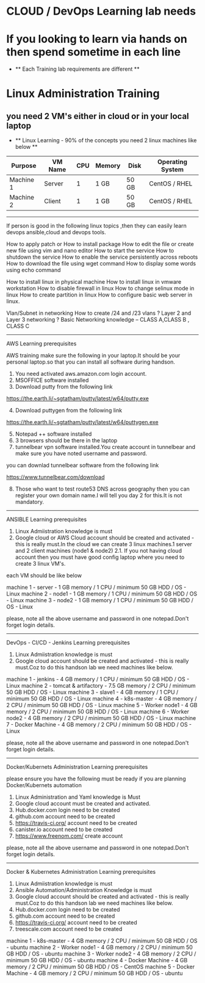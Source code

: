 # CLOUD / DevOps Learning lab needs

# If you looking to learn via hands on then spend sometime in each line

- ** Each Training lab requirements are different **


# Linux Administration Training

## you need 2 VM's either in cloud or in your local laptop
- ** Linux Learning - 90% of the concepts you need 2 linux machines like below **

| Purpose   | VM Name | CPU | Memory | Disk  | Operating System |
| -------   | ------- | --- | ------ | ----  | ---------------- |
| Machine 1 | Server  |  1  | 1 GB   | 50 GB | CentOS / RHEL    |
| Machine 2 | Client  |  1  | 1 GB   | 50 GB | CentOS / RHEL    |


*********************************************************************************************************

If person is good in the following linux topics ,then they can easily learn devops ansible,cloud and devops tools.

How to apply patch or How to install package
How to edit the file or create new file using vim and nano editor
How to start the service
How to shutdown the service
How to enable the service persistently across reboots
How to download the file using wget command
How to display some words using echo command

How to install linux in physical machine
How to install linux in vmware workstation
How to disable firewall in linux
How to change selinux mode in linux
How to create partition in linux
How to configure basic web server in linux.

Vlan/Subnet in networking
How to create /24 and /23 vlans ?
Layer 2 and Layer 3 networking ?
Basic Networking knowledge – CLASS A,CLASS B , CLASS C

******************************************************************************************
AWS Learning prerequisites

AWS training make sure the following in your laptop.It should be your personal laptop.so that you can install all software during handson.

1. You need activated aws.amazon.com login account.
2. MSOFFICE software installed
3. Download putty from the following link

https://the.earth.li/~sgtatham/putty/latest/w64/putty.exe

4. Download puttygen from the following link

https://the.earth.li/~sgtatham/putty/latest/w64/puttygen.exe

5. Notepad ++ software installed
6. 3 browsers should be there in the laptop
7. tunnelbear vpn software installed.You create account in tunnelbear and make sure you have noted username and password.

you can downlad tunnelbear software from the following link

https://www.tunnelbear.com/download

8. Those who want to test route53 DNS across geography then you can register your own domain name.I will tell you day 2 for this.It is not mandatory.


*****************************************************************************************
ANSIBLE Learning prerequisites


1. Linux Admiistration knowledge is must
2. Google cloud or AWS Cloud account should be created and activated - this is really must.In the cloud we can create 3 linux machines.1 server and 2 client machines (node1 & node2)
2.1. If you not having cloud account then you must have good config laptop where you need to create 3 linux VM's.

each VM should be like below

machine 1 - server - 1 GB memory / 1 CPU / minimum 50 GB HDD / OS - Linux
machine 2 - node1 - 1 GB memory / 1 CPU / minimum 50 GB HDD / OS - Linux
machine 3 - node2 - 1 GB memory / 1 CPU / minimum 50 GB HDD / OS - Linux

please, note all the above username and password in one notepad.Don't forget login details.

******************************************************************************************************
DevOps - CI/CD - Jenkins Learning prerequisites


1. Linux Admiistration knowledge is must
2. Google cloud account should be created and activated - this is really must.Coz to do this handson lab we need machines like below.

machine 1 - jenkins - 4 GB memory / 1 CPU / minimum 50 GB HDD / OS - Linux
machine 2 - tomcat & artifactory - 7.5 GB memory / 2 CPU / minimum 50 GB HDD / OS - Linux
machine 3 - slave1 - 4 GB memory / 1 CPU / minimum 50 GB HDD / OS - Linux
machine 4 - k8s-master - 4 GB memory / 2 CPU / minimum 50 GB HDD / OS - Linux
machine 5 - Worker node1 - 4 GB memory / 2 CPU / minimum 50 GB HDD / OS - Linux
machine 6 - Worker node2 - 4 GB memory / 2 CPU / minimum 50 GB HDD / OS - Linux
machine 7 - Docker Machine - 4 GB memory / 2 CPU / minimum 50 GB HDD / OS - Linux

please, note all the above username and password in one notepad.Don't forget login details.

****************************************************************************************************
Docker/Kubernets Administration Learning prerequisites

please ensure you have the following must be ready if you are planning Docker/Kubernets automation

1. Linux Administration and Yaml knowledge is Must
2. Google cloud account must be created and activated.
3. Hub.docker.com login need to be created
4. github.com account need to be created
5. https://travis-ci.org/  account need to be created
6. canister.io account need to be created
7. https://www.freenom.com/ create account

please, note all the above username and password in one notepad.Don't forget login details.

****************************************************************************************************
Docker & Kubernetes Administration Learning prerequisites


1. Linux Admiistration knowledge is must
2. Ansible Automation/Administration Knowledge is must
3. Google cloud account should be created and activated - this is really must.Coz to do this handson lab we need machines like below.
4. Hub.docker.com login need to be created
5. github.com account need to be created
6. https://travis-ci.org/  account need to be created
7. treescale.com account need to be created

machine 1 - k8s-master - 4 GB memory / 2 CPU / minimum 50 GB HDD / OS - ubuntu
machine 2 - Worker node1 - 4 GB memory / 2 CPU / minimum 50 GB HDD / OS - ubuntu
machine 3 - Worker node2 - 4 GB memory / 2 CPU / minimum 50 GB HDD / OS - ubuntu
machine 4 - Docker Machine - 4 GB memory / 2 CPU / minimum 50 GB HDD / OS - CentOS
machine 5 - Docker Machine - 4 GB memory / 2 CPU / minimum 50 GB HDD / OS - ubuntu